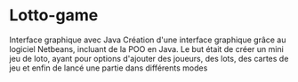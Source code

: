 # Lotto-game
Interface graphique avec Java
Création d'une interface graphique grâce au logiciel Netbeans, incluant de la POO en Java. Le but était de créer un mini jeu de loto, ayant pour options d'ajouter des joueurs, des lots, des cartes de jeu et enfin de lancé une partie dans différents modes
